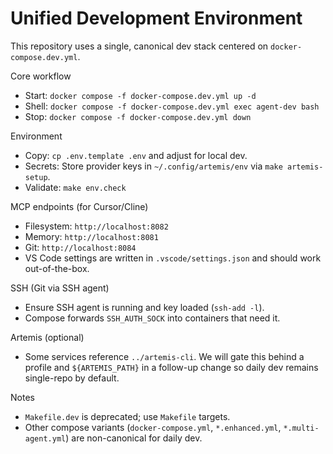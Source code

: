 # Unified Development Environment

This repository uses a single, canonical dev stack centered on `docker-compose.dev.yml`.

Core workflow
- Start: `docker compose -f docker-compose.dev.yml up -d`
- Shell: `docker compose -f docker-compose.dev.yml exec agent-dev bash`
- Stop:  `docker compose -f docker-compose.dev.yml down`

Environment
- Copy: `cp .env.template .env` and adjust for local dev.
- Secrets: Store provider keys in `~/.config/artemis/env` via `make artemis-setup`.
- Validate: `make env.check`

MCP endpoints (for Cursor/Cline)
- Filesystem: `http://localhost:8082`
- Memory:     `http://localhost:8081`
- Git:        `http://localhost:8084`
- VS Code settings are written in `.vscode/settings.json` and should work out-of-the-box.

SSH (Git via SSH agent)
- Ensure SSH agent is running and key loaded (`ssh-add -l`).
- Compose forwards `SSH_AUTH_SOCK` into containers that need it.

Artemis (optional)
- Some services reference `../artemis-cli`. We will gate this behind a profile and `${ARTEMIS_PATH}` in a follow-up change so daily dev remains single-repo by default.

Notes
- `Makefile.dev` is deprecated; use `Makefile` targets.
- Other compose variants (`docker-compose.yml`, `*.enhanced.yml`, `*.multi-agent.yml`) are non-canonical for daily dev.

